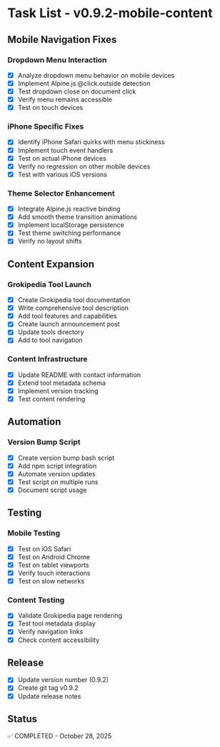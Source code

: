 # Task List - v0.9.2-mobile-content

## Mobile Navigation Fixes

### Dropdown Menu Interaction
- [x] Analyze dropdown menu behavior on mobile devices
- [x] Implement Alpine.js @click.outside detection
- [x] Test dropdown close on document click
- [x] Verify menu remains accessible
- [x] Test on touch devices

### iPhone Specific Fixes
- [x] Identify iPhone Safari quirks with menu stickiness
- [x] Implement touch event handlers
- [x] Test on actual iPhone devices
- [x] Verify no regression on other mobile devices
- [x] Test with various iOS versions

### Theme Selector Enhancement
- [x] Integrate Alpine.js reactive binding
- [x] Add smooth theme transition animations
- [x] Implement localStorage persistence
- [x] Test theme switching performance
- [x] Verify no layout shifts

## Content Expansion

### Grokipedia Tool Launch
- [x] Create Grokipedia tool documentation
- [x] Write comprehensive tool description
- [x] Add tool features and capabilities
- [x] Create launch announcement post
- [x] Update tools directory
- [x] Add to tool navigation

### Content Infrastructure
- [x] Update README with contact information
- [x] Extend tool metadata schema
- [x] Implement version tracking
- [x] Test content rendering

## Automation

### Version Bump Script
- [x] Create version bump bash script
- [x] Add npm script integration
- [x] Automate version updates
- [x] Test script on multiple runs
- [x] Document script usage

## Testing

### Mobile Testing
- [x] Test on iOS Safari
- [x] Test on Android Chrome
- [x] Test on tablet viewports
- [x] Verify touch interactions
- [x] Test on slow networks

### Content Testing
- [x] Validate Grokipedia page rendering
- [x] Test tool metadata display
- [x] Verify navigation links
- [x] Check content accessibility

## Release

- [x] Update version number (0.9.2)
- [x] Create git tag v0.9.2
- [x] Update release notes

## Status
✅ COMPLETED - October 28, 2025
